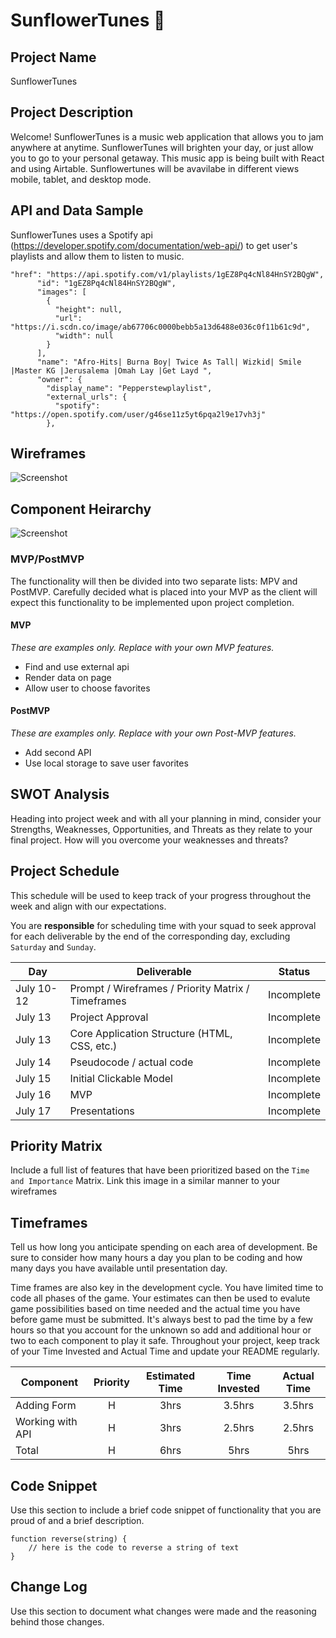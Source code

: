 # SunflowerTunes 🌻

## Project Name

SunflowerTunes

## Project Description

Welcome! SunflowerTunes is a music web application that allows you to jam anywhere at anytime. SunflowerTunes will brighten your day, or just allow you to go to your personal getaway. This music app is being built with React and using Airtable. Sunflowertunes will be avavilabe in different views mobile, tablet, and desktop mode. 

## API and Data Sample

SunflowerTunes uses a Spotify api (https://developer.spotify.com/documentation/web-api/) to get user's playlists and allow them to listen to music.

```
"href": "https://api.spotify.com/v1/playlists/1gEZ8Pq4cNl84HnSY2BQgW",
      "id": "1gEZ8Pq4cNl84HnSY2BQgW",
      "images": [
        {
          "height": null,
          "url": "https://i.scdn.co/image/ab67706c0000bebb5a13d6488e036c0f11b61c9d",
          "width": null
        }
      ],
      "name": "Afro-Hits| Burna Boy| Twice As Tall| Wizkid| Smile |Master KG |Jerusalema |Omah Lay |Get Layd ",
      "owner": {
        "display_name": "Pepperstewplaylist",
        "external_urls": {
          "spotify": "https://open.spotify.com/user/g46se11z5yt6pqa2l9e17vh3j"
        },
```

## Wireframes
![Screenshot](https://i.imgur.com/m10ZSl3.png)

## Component Heirarchy

![Screenshot](https://i.imgur.com/WocE8Wq.png)

### MVP/PostMVP

The functionality will then be divided into two separate lists: MPV and PostMVP.  Carefully decided what is placed into your MVP as the client will expect this functionality to be implemented upon project completion.  

#### MVP 
*These are examples only. Replace with your own MVP features.*

- Find and use external api 
- Render data on page 
- Allow user to choose favorites 

#### PostMVP  
*These are examples only. Replace with your own Post-MVP features.*

- Add second API
- Use local storage to save user favorites


## SWOT Analysis

Heading into project week and with all your planning in mind, consider your Strengths, Weaknesses, Opportunities, and Threats as they relate to your final project. How will you overcome your weaknesses and threats? 

## Project Schedule

This schedule will be used to keep track of your progress throughout the week and align with our expectations.  

You are **responsible** for scheduling time with your squad to seek approval for each deliverable by the end of the corresponding day, excluding `Saturday` and `Sunday`.

|  Day | Deliverable | Status
|---|---| ---|
|July 10-12| Prompt / Wireframes / Priority Matrix / Timeframes | Incomplete
|July 13| Project Approval | Incomplete
|July 13| Core Application Structure (HTML, CSS, etc.) | Incomplete
|July 14| Pseudocode / actual code | Incomplete
|July 15| Initial Clickable Model  | Incomplete
|July 16| MVP | Incomplete
|July 17| Presentations | Incomplete

## Priority Matrix

Include a full list of features that have been prioritized based on the `Time and Importance` Matrix.  Link this image in a similar manner to your wireframes

## Timeframes

Tell us how long you anticipate spending on each area of development. Be sure to consider how many hours a day you plan to be coding and how many days you have available until presentation day.

Time frames are also key in the development cycle.  You have limited time to code all phases of the game.  Your estimates can then be used to evalute game possibilities based on time needed and the actual time you have before game must be submitted. It's always best to pad the time by a few hours so that you account for the unknown so add and additional hour or two to each component to play it safe. Throughout your project, keep track of your Time Invested and Actual Time and update your README regularly.

| Component | Priority | Estimated Time | Time Invested | Actual Time |
| --- | :---: |  :---: | :---: | :---: |
| Adding Form | H | 3hrs| 3.5hrs | 3.5hrs |
| Working with API | H | 3hrs| 2.5hrs | 2.5hrs |
| Total | H | 6hrs| 5hrs | 5hrs |

## Code Snippet

Use this section to include a brief code snippet of functionality that you are proud of and a brief description.  

```
function reverse(string) {
	// here is the code to reverse a string of text
}
```

## Change Log
 Use this section to document what changes were made and the reasoning behind those changes.  
